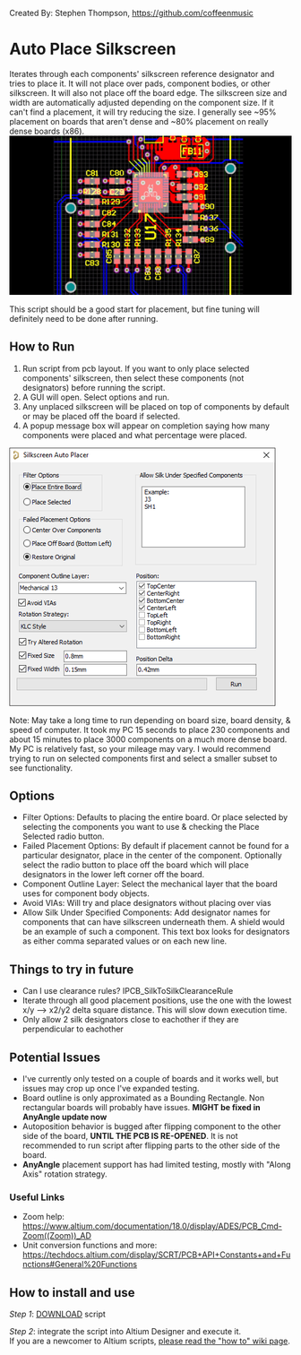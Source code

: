 Created By: Stephen Thompson, https://github.com/coffeenmusic

# Auto Place Silkscreen
Iterates through each components' silkscreen reference designator and tries to place it. It will not place over pads, component bodies, or other silkscreen. It will also not place off the board edge. The silkscreen size and width are automatically adjusted depending on the component size. If it can't find a placement, it will try reducing the size. I generally see ~95% placement on boards that aren't dense and ~80% placement on really dense boards (x86).
![Example](example.gif)

This script should be a good start for placement, but fine tuning will definitely need to be done after running.

## How to Run
1. Run script from pcb layout. If you want to only place selected components' silkscreen, then select these components (not designators) before running the script.
2. A GUI will open. Select options and run.
3. Any unplaced silkscreen will be placed on top of components by default or may be placed off the board if selected.
4. A popup message box will appear on completion saying how many components were placed and what percentage were placed.

![GUI Screenshot](GUI_Example.png)

Note: May take a long time to run depending on board size, board density, & speed of computer. It took my PC 15 seconds to place 230 components and about 15 minutes to place 3000 components on a much more dense board. My PC is relatively fast, so your mileage may vary. I would recommend trying to run on selected components first and select a smaller subset to see functionality.

## Options
- Filter Options: Defaults to placing the entire board. Or place selected by selecting the components you want to use & checking the Place Selected radio button.
- Failed Placement Options: By default if placement cannot be found for a particular designator, place in the center of the component. Optionally select the radio button to place off the board which will place designators in the lower left corner off the board.
- Component Outline Layer: Select the mechanical layer that the board uses for component body objects.
- Avoid VIAs: Will try and place designators without placing over vias
- Allow Silk Under Specified Components: Add designator names for components that can have silkscreen underneath them. A shield would be an example of such a component. This text box looks for designators as either comma separated values or on each new line.

## Things to try in future
- Can I use clearance rules? IPCB_SilkToSilkClearanceRule
- Iterate through all good placement positions, use the one with the lowest x/y --> x2/y2 delta square distance. This will slow down execution time.
- Only allow 2 silk designators close to eachother if they are perpendicular to eachother

## Potential Issues
- I've currently only tested on a couple of boards and it works well, but issues may crop up once I've expanded testing.
- Board outline is only approximated as a Bounding Rectangle. Non rectangular boards will probably have issues. **MIGHT be fixed in AnyAngle update now**
- Autoposition behavior is bugged after flipping component to the other side of the board, **UNTIL THE PCB IS RE-OPENED**. It is not recommended to run script after flipping parts to the other side of the board.
- **AnyAngle** placement support has had limited testing, mostly with "Along Axis" rotation strategy.

### Useful Links
- Zoom help: https://www.altium.com/documentation/18.0/display/ADES/PCB_Cmd-Zoom((Zoom))_AD
- Unit conversion functions and more: https://techdocs.altium.com/display/SCRT/PCB+API+Constants+and+Functions#General%20Functions

## How to install and use
_Step 1_: [DOWNLOAD](https://minhaskamal.github.io/DownGit/#/home?url=https://github.com/Altium-Designer-addons/scripts-libraries/tree/master/Scripts%20-%20PCB/AutoPlaceSilkscreen) script

_Step 2_: integrate the script into Altium Designer and execute it.\
If you are a newcomer to Altium scripts, [please read the "how to" wiki page](https://github.com/Altium-Designer-addons/scripts-libraries/wiki/HowTo_execute_scripts).
